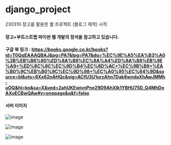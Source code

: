 # django_project
230310 장고를 활용한 웹 프로젝트 (블로그 제작) 시작

#### 장고+부트스트랩 파이썬 웹 개발의 정석을 참고하고 있습니다.
#### 구글 북 링크 : https://books.google.co.kr/books?id=T0QqEAAAQBAJ&pg=PA7&lpg=PA7&dq=%EC%9E%A5%EA%B3%A0%2B%EB%B6%80%ED%8A%B8%EC%8A%A4%ED%8A%B8%EB%9E%A9+%ED%8C%8C%EC%9D%B4%EC%8D%AC+%EC%9B%B9+%EA%B0%9C%EB%B0%9C%EC%9D%98+%EC%A0%95%EC%84%9D&source=bl&ots=8Xx62nAHQc&sig=ACfU3U1urzAhn7Dak8wndaXhAwJMMh-uOQ&hl=ko&sa=X&ved=2ahUKEwivnPne29D9AhXlk1YBHU75D_Q4MhDoAXoECBwQAw#v=onepage&q&f=false

#### 서버 이미지

![image](https://user-images.githubusercontent.com/114221089/225241486-ba5dc180-abf1-4562-8fd6-4fd08a69af98.png)

![image](https://user-images.githubusercontent.com/114221089/225241621-076bfac1-fb08-463f-bbf2-77864da010a4.png)

![image](https://user-images.githubusercontent.com/114221089/225241816-78d33130-94fc-4a58-83bd-61753fcf8ec8.png)
